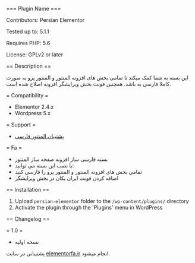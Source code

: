 === Plugin Name ===

Contributors: Persian Elementor

Tested up to: 5.1.1

Requires PHP: 5.6

License: GPLv2 or later

== Description ==

این بسته به شما کمک میکند تا تمامی بخش های افزونه المنتور و المنتور پرو به صورت کاملا فارسی به باشد. همچنین فونت بخش ویرایشگر افزونه اصلاح شده است.

= Compatibility =
* Elementor 2.4.x
* Wordpress 5.x

= Support =
*  [پشتیبان المنتور فارسی](https://elementorfa.ir/)

= Fa =
* بسته فارسی ساز افزونه صفحه ساز المنتور
* با نصب این بسته می توانید:
* تمامی بخش های افزونه المنتور و المنتور پرو را فارسی کنید
* اضافه کردن فونت ایران یکان در بخش ویرایشگر

== Installation ==

1. Upload `persian-elementor` folder to the `/wp-content/plugins/` directory
2. Activate the plugin through the 'Plugins' menu in WordPress

== Changelog ==

= 1.0 =
* نسخه اولیه


پشتیبانی در سایت [elementorfa.ir](http://elementorfa.ir) انجام میشود.
